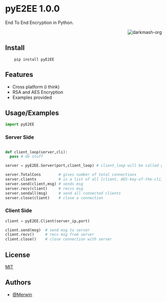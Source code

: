 
# pyE2EE 1.0.0

End To End Encryption in Python.

<p align="right"> <img src="https://komarev.com/ghpvc/?username=merwin-pye2ee&label=Project%20views&color=0e75b6&style=flat" alt="darkmash-org" /> </p>


## Install 

        pip install pyE2EE

## Features

- Cross platform (i think)
- RSA and AES Encryption
- Examples provided
## Usage/Examples

```python
import pyE2EE

```


### Server Side
```python

def client_loop(server,cli):
  pass # do stuff

server = pyE2EE.Server(port,client_loop) # client_loop will be called giving args server-obj and client 

server.TotalCons        # gives number of total connections
server.clients          # is a list of all [client, AES-key-of-the-cli]
server.send(client,msg) # sends msg
server.recv(client)     # recvs msg
server.sendall(msg)     # send all connected clients
server.close(client)    # close a connection
```

### Client Side
```python
client = pyE2EE.Client(server_ip,port) 

client.send(msg)  # send msg to server
client.recv()     # recv msg from server
client.close()    # close connection with server

```

## License

[MIT](https://choosealicense.com/licenses/mit/)


## Authors

- [@Merwin](https://www.github.com/mastercodermerwin)
